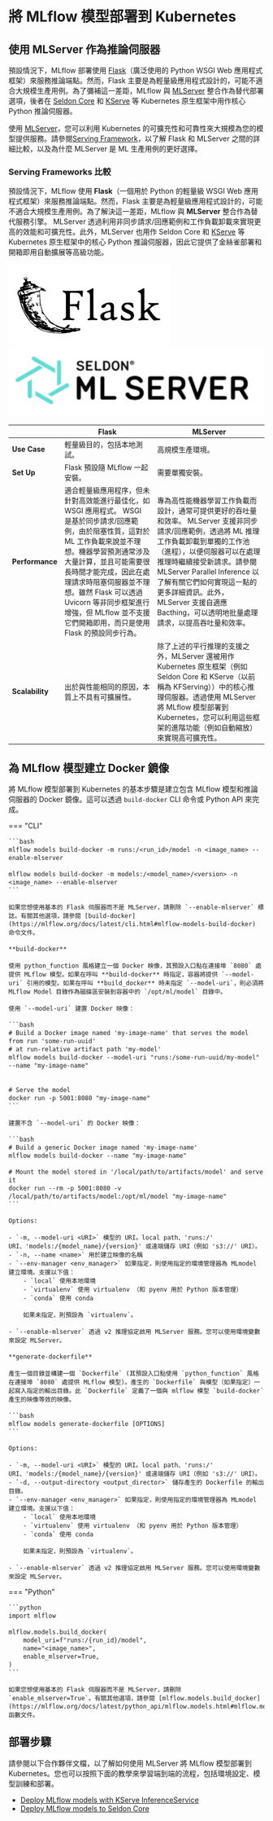 # 將 MLflow 模型部署到 Kubernetes

## 使用 MLServer 作為推論伺服器

預設情況下，MLflow 部署使用 [Flask](https://flask.palletsprojects.com/en/1.1.x/)（廣泛使用的 Python WSGI Web 應用程式框架）來服務推論端點。然而，Flask 主要是為輕量級應用程式設計的，可能不適合大規模生產用例。為了彌補這一差距，MLflow 與 [MLServer](https://mlserver.readthedocs.io/en/latest/) 整合作為替代部署選項，後者在 [Seldon Core](https://docs.seldon.io/projects/seldon-core/en/latest/) 和 [KServe](https://kserve.github.io/website/) 等 Kubernetes 原生框架中用作核心 Python 推論伺服器。

使用 [MLServer](https://mlserver.readthedocs.io/en/latest/)，您可以利用 Kubernetes 的可擴充性和可靠性來大規模為您的模型提供服務。請參閱[Serving Framework](https://mlflow.org/docs/latest/deployment/deploy-model-locally.html#serving-frameworks)，以了解 Flask 和 MLServer 之間的詳細比較，以及為什麼 MLServer 是 ML 生產用例的更好選擇。

### Serving Frameworks 比較

預設情況下，MLflow 使用 **Flask**（一個用於 Python 的輕量級 WSGI Web 應用程式框架）來服務推論端點。然而，Flask 主要是為輕量級應用程式設計的，可能不適合大規模生產用例。為了解決這一差距，MLflow 與 **MLServer** 整合作為替代服務引擎。 MLServer 透過利用非同步請求/回應範例和工作負載卸載來實現更高的效能和可擴充性。此外，MLServer 也用作 Seldon Core 和 [KServe](https://kserve.github.io/website/) 等 Kubernetes 原生框架中的核心 Python 推論伺服器，因此它提供了金絲雀部署和開箱即用自動擴展等高級功能。

![](./assets/flask-logo.png) ![](./assets/seldon-mlserver-logo.png)

||Flask|MLServer|
|----|----|-----|
|**Use Case**|輕量級目的，包括本地測試。|高規模生產環境。|
|**Set Up**|Flask 預設隨 MLflow 一起安裝。|需要單獨安裝。|
|**Performance**|適合輕量級應用程序，但未針對高效能進行最佳化，如 WSGI 應用程式。 WSGI 是基於同步請求/回應範例，由於阻塞性質，這對於 ML 工作負載來說並不理想。機器學習預測通常涉及大量計算，並且可能需要很長時間才能完成，因此在處理請求時阻塞伺服器並不理想。雖然 Flask 可以透過 Uvicorn 等非同步框架進行增強，但 MLflow 並不支援它們開箱即用，而只是使用 Flask 的預設同步行為。|專為高性能機器學習工作負載而設計，通常可提供更好的吞吐量和效率。 MLServer 支援非同步請求/回應範例，透過將 ML 推理工作負載卸載到單獨的工作池（進程），以便伺服器可以在處理推理時繼續接受新請求。請參閱 MLServer Parallel Inference 以了解有關它們如何實現這一點的更多詳細資訊。此外，MLServer 支援自適應 Bacthing，可以透明地批量處理請求，以提高吞吐量和效率。|
|**Scalability**|出於與性能相同的原因，本質上不具有可擴展性。|除了上述的平行推理的支援之外，MLServer 還被用作 Kubernetes 原生框架（例如 Seldon Core 和 KServe（以前稱為 KFServing））中的核心推理伺服器。透過使用 MLServer 將 MLflow 模型部署到 Kubernetes，您可以利用這些框架的進階功能（例如自動縮放）來實現高可擴充性。

## 為 MLflow 模型建立 Docker 鏡像

將 MLflow 模型部署到 Kubernetes 的基本步驟是建立包含 MLflow 模型和推論伺服器的 Docker 鏡像。這可以透過 `build-docker` CLI 命令或 Python API 來完成。

=== "CLI"

    ```bash
    mlflow models build-docker -m runs:/<run_id>/model -n <image_name> --enable-mlserver

    mlflow models build-docker -m models:/<model_name>/<version> -n <image_name> --enable-mlserver
    ```

    如果您想使用基本的 Flask 伺服器而不是 MLServer，請刪除 `--enable-mlserver` 標誌。有關其他選項，請參閱 [build-docker](https://mlflow.org/docs/latest/cli.html#mlflow-models-build-docker) 命令文件。

    **build-docker**

    使用 python_function 風格建立一個 Docker 映像，其預設入口點在連接埠 `8080` 處提供 MLflow 模型。如果在呼叫 **build-docker** 時指定，容器將提供 `--model-uri` 引用的模型。如果在呼叫 **build_docker** 時未指定 `--model-uri`，則必須將 MLflow Model 目錄作為磁碟區安裝到容器中的 `/opt/ml/model` 目錄中。

    使用 `--model-uri` 建置 Docker 映像：

    ```bash
    # Build a Docker image named 'my-image-name' that serves the model from run 'some-run-uuid'
    # at run-relative artifact path 'my-model'
    mlflow models build-docker --model-uri "runs:/some-run-uuid/my-model" --name "my-image-name"


    # Serve the model
    docker run -p 5001:8080 "my-image-name"
    ```

    建置不含 `--model-uri` 的 Docker 映像：

    ```bash
    # Build a generic Docker image named 'my-image-name'
    mlflow models build-docker --name "my-image-name"

    # Mount the model stored in '/local/path/to/artifacts/model' and serve it
    docker run --rm -p 5001:8080 -v /local/path/to/artifacts/model:/opt/ml/model "my-image-name"
    ```

    Options:

    - `-m, --model-uri <URI>` 模型的 URI。local path、'runs:/' URI、'models:/{model_name}/{version}' 或遠端儲存 URI（例如 's3://' URI）。
    - `-n, --name <name>` 用於建立映像的名稱
    - `--env-manager <env_manager>` 如果指定，則使用指定的環境管理器為 MLmodel 建立環境。支援以下值：
        - `local` 使用本地環境
        - `virtualenv` 使用 virtualenv （和 pyenv 用於 Python 版本管理）
        - `conda` 使用 conda

        如果未指定，則預設為 `virtualenv`。

    - `--enable-mlserver` 透過 v2 推理協定啟用 MLServer 服務。您可以使用環境變數來設定 MLServer。

    **generate-dockerfile**

    產生一個目錄並構建一個 `Dockerfile` (其預設入口點使用 `python_function` 風格在連接埠 `8080` 處提供 MLflow 模型)。產生的 `Dockerfile` 與模型（如果指定）一起寫入指定的輸出目錄。此 `Dockerfile` 定義了一個與 mlflow 模型 `build-docker` 產生的映像等效的映像。

    ```bash
    mlflow models generate-dockerfile [OPTIONS]
    ```

    Options:

    - `-m, --model-uri <URI>` 模型的 URI。local path、'runs:/' URI、'models:/{model_name}/{version}' 或遠端儲存 URI（例如 's3://' URI）。
    - `-d, --output-directory <output_director>` 儲存產生的 Dockerfile 的輸出目錄。
    - `--env-manager <env_manager>` 如果指定，則使用指定的環境管理器為 MLmodel 建立環境。支援以下值：
        - `local` 使用本地環境
        - `virtualenv` 使用 virtualenv （和 pyenv 用於 Python 版本管理）
        - `conda` 使用 conda

        如果未指定，則預設為 `virtualenv`。

    - `--enable-mlserver` 透過 v2 推理協定啟用 MLServer 服務。您可以使用環境變數來設定 MLServer。

=== "Python"

    ```python
    import mlflow

    mlflow.models.build_docker(
        model_uri=f"runs:/{run_id}/model",
        name="<image_name>",
        enable_mlserver=True,
    )
    ```

    如果您想使用基本的 Flask 伺服器而不是 MLServer，請刪除 `enable_mlserver=True`。有關其他選項，請參閱 [mlflow.models.build_docker](https://mlflow.org/docs/latest/python_api/mlflow.models.html#mlflow.models.build_docker) 函數文件。


## 部署步驟

請參閱以下合作夥伴文檔，以了解如何使用 MLServer 將 MLflow 模型部署到 Kubernetes。您也可以按照下面的教學來學習端到端的流程，包括環境設定、模型訓練和部署。

- [Deploy MLflow models with KServe InferenceService](https://kserve.github.io/website/latest/modelserving/v1beta1/mlflow/v2/)
- [Deploy MLflow models to Seldon Core](https://docs.seldon.io/projects/seldon-core/en/latest/servers/mlflow.html)

